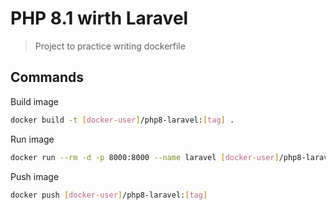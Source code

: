 # PHP 8.1 wirth Laravel
> Project to practice writing dockerfile

## Commands
Build image
```bash
docker build -t [docker-user]/php8-laravel:[tag] .
```

Run image
```bash
docker run --rm -d -p 8000:8000 --name laravel [docker-user]/php8-laravel;
```

Push image
```bash
docker push [docker-user]/php8-laravel:[tag]
```
